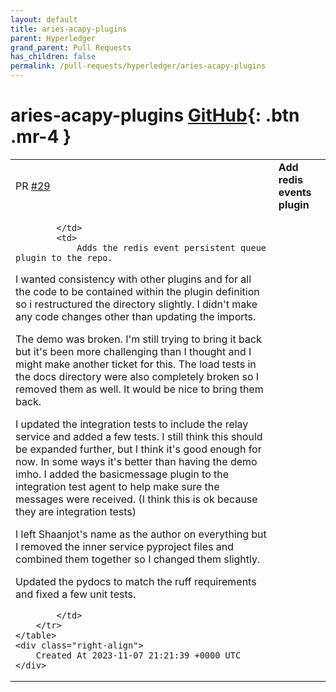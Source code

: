 ```yaml
---
layout: default
title: aries-acapy-plugins
parent: Hyperledger
grand_parent: Pull Requests
has_children: false
permalink: /pull-requests/hyperledger/aries-acapy-plugins
---
```


# aries-acapy-plugins <span class="fs-3 right-align">[GitHub](https://github.com/hyperledger/aries-acapy-plugins){: .btn .mr-4 }</span>


<div>
    <table>
        <tr>
            <td>
                PR <a href="https://github.com/hyperledger/aries-acapy-plugins/pull/29" class=".btn">#29</a>
            </td>
            <td>
                <b>
                    Add redis events plugin
                </b>
            </td>
        </tr>
        <tr>
            <td>
                
            </td>
            <td>
                Adds the redis event persistent queue plugin to the repo.

I wanted consistency with other plugins and for all the code to be contained within the plugin definition so i restructured the directory slightly. I didn't make any code changes other than updating the imports.

The demo was broken. I'm still trying to bring it back but it's been more challenging than I thought and I might make another ticket for this. The load tests in the docs directory were also completely broken so I removed them as well. It would be nice to bring them back.

I updated the integration tests to include the relay service and added a few tests. I still think this should be expanded further, but I think it's good enough for now. In some ways it's better than having the demo imho. I added the basicmessage plugin to the integration test agent to help make sure the messages were received. (I think this is ok because they are integration tests)

I left Shaanjot's name as the author on everything but I removed the inner service pyproject files and combined them together so I changed them slightly.

Updated the pydocs to match the ruff requirements and fixed a few unit tests.


            </td>
        </tr>
    </table>
    <div class="right-align">
        Created At 2023-11-07 21:21:39 +0000 UTC
    </div>
</div>


